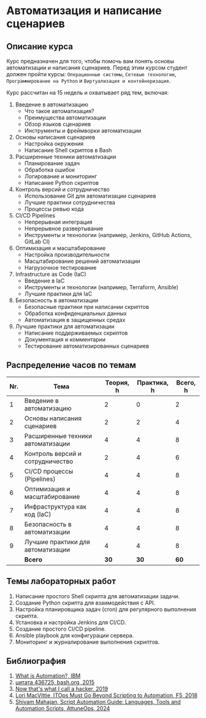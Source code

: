 # Автоматизация и написание сценариев

## Описание курса

Курс предназначен для того, чтобы помочь вам понять основы автоматизации и написания сценариев. Перед этим курсом студент должен пройти курсы: `Операционные системы`, `Сетевые технологии`, `Программирование на Python` и `Виртуализация и контейнеризация`.

Курс рассчитан на 15 недель и охватывает ряд тем, включая:

1. Введение в автоматизацию
    - Что такое автоматизация?
    - Преимущества автоматизации
    - Обзор языков сценариев
    - Инструменты и фреймворки автоматизации
2. Основы написания сценариев
    - Настройка окружения
    - Написание Shell скриптов в Bash
3. Расширенные техники автоматизации
    - Планирование задач
    - Обработка ошибок
    - Логирование и мониторинг
    - Написание Python скриптов
4. Контроль версий и сотрудничество
    - Использование Git для автоматизации сценариев
    - Лучшие практики сотрудничества
    - Процессы ревью кода
5. CI/CD Pipelines
    - Непрерывная интеграция
    - Непрерывное развертывание
    - Инструменты и технологии (например, Jenkins, GitHub Actions, GitLab CI)
6. Оптимизация и масштабирование
    - Настройка производительности
    - Масштабирование решений автоматизации
    - Нагрузочное тестирование
7. Infrastructure as Code (IaC)
    - Введение в IaC
    - Инструменты и технологии (например, Terraform, Ansible)
    - Лучшие практики для IaC
8. Безопасность в автоматизации
    - Безопасные практики при написании скриптов
    - Обработка конфиденциальных данных
    - Автоматизация в защищенных средах
9. Лучшие практики для автоматизации
    - Написание поддерживаемых скриптов
    - Документация и комментарии
    - Тестирование автоматизированных сценариев

## Распределение часов по темам

| Nr. | Тема                              | Теория, h | Практика, h | Всего, h |
| --- | --------------------------------- | --------- | ----------- | -------- |
| 1   | Введение в автоматизацию          | 2         | 0           | 2        |
| 2   | Основы написания сценариев        | 2         | 2           | 4        |
| 3   | Расширенные техники автоматизации | 4         | 4           | 8        |
| 4   | Контроль версий и сотрудничество  | 2         | 4           | 6        |
| 5   | CI/CD процессы (Pipelines)        | 4         | 4           | 8        |
| 6   | Оптимизация и масштабирование     | 4         | 4           | 8        |
| 7   | Инфраструктура как код (IaC)      | 4         | 4           | 8        |
| 8   | Безопасность в автоматизации      | 4         | 4           | 8        |
| 9   | Лучшие практики для автоматизации | 4         | 4           | 8        |
|     | **Всего**                         | **30**    | **30**      | **60**   |

## Темы лабораторных работ

1. Написание простого Shell скрипта для автоматизации задачи.
2. Создание Python скрипта для взаимодействия с API.
3. Настройка планировщика задач (cron) для регулярного выполнения скрипта.
4. Установка и настройка Jenkins для CI/CD.
5. Создание простого CI/CD pipeline.
6. Ansible playbook для конфигурации сервера.
7. Мониторинг и журналирование выполнения скриптов.

## Библиография

1. [What is Automation?, IBM](https://www.ibm.com/topics/automation)
2. [цитата 436725, bash.org, 2015](https://башорг.рф/quote/436725)
3. [Now that's what I call a hacker, 2019](https://www.jitbit.com/alexblog/249-now-thats-what-i-call-a-hacker)
4. [Lori MacVittie, ITOps Must Go Beyond Scripting to Automation, F5, 2018](https://www.f5.com/company/blog/itops-must-go-beyond-scripting-to-automation)
5. [Shivam Mahajan, Script Automation Guide: Languages, Tools and Automation Scripts, AttuneOps, 2024](https://attuneops.io/script-automation-guide)